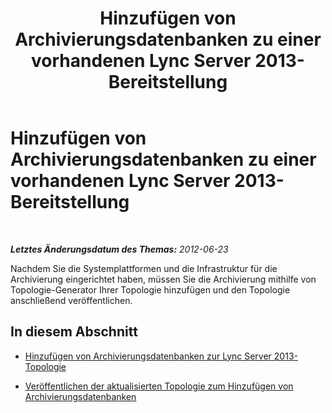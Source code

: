 ﻿---
title: Hinzufügen von Archivierungsdatenbanken zu einer vorhandenen Lync Server 2013-Bereitstellung
TOCTitle: Hinzufügen von Archivierungsdatenbanken zu einer vorhandenen Lync Server 2013-Bereitstellung
ms:assetid: 7350a6f7-6ed7-4fa7-b12d-e1858b93f9c0
ms:mtpsurl: https://technet.microsoft.com/de-de/library/JJ204997(v=OCS.15)
ms:contentKeyID: 49294397
ms.date: 05/19/2016
mtps_version: v=OCS.15
ms.translationtype: HT
---

# Hinzufügen von Archivierungsdatenbanken zu einer vorhandenen Lync Server 2013-Bereitstellung

 

_**Letztes Änderungsdatum des Themas:** 2012-06-23_

Nachdem Sie die Systemplattformen und die Infrastruktur für die Archivierung eingerichtet haben, müssen Sie die Archivierung mithilfe von Topologie-Generator Ihrer Topologie hinzufügen und den Topologie anschließend veröffentlichen.

## In diesem Abschnitt

  - [Hinzufügen von Archivierungsdatenbanken zur Lync Server 2013-Topologie](lync-server-2013-adding-archiving-databases-to-the-lync-server-2013-topology.md)

  - [Veröffentlichen der aktualisierten Topologie zum Hinzufügen von Archivierungsdatenbanken](lync-server-2013-publishing-the-updated-topology-to-add-archiving-databases.md)

